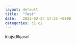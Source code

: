 ```yaml
---
layout: default
title:  "Test"
date:   2021-02-24 17:55 +0800
categories: c1 c2
--- 
```


klajsdlkjasd